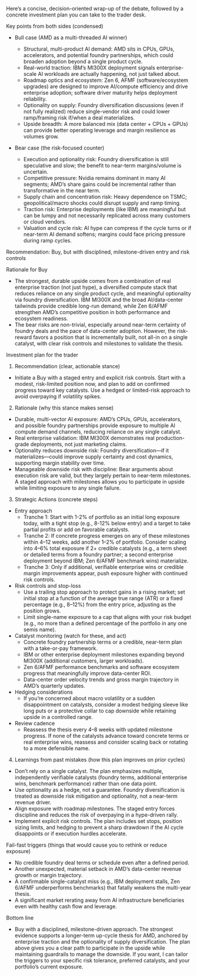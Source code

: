 Here’s a concise, decision-oriented wrap-up of the debate, followed by a concrete investment plan you can take to the trader desk.

Key points from both sides (condensed)
- Bull case (AMD as a multi-threaded AI winner)
  - Structural, multi-product AI demand: AMD sits in CPUs, GPUs, accelerators, and potential foundry partnerships, which could broaden adoption beyond a single product cycle.
  - Real-world traction: IBM’s MI300X deployment signals enterprise-scale AI workloads are actually happening, not just talked about.
  - Roadmap optics and ecosystem: Zen 6, AFMF (software/ecosystem upgrades) are designed to improve AI/compute efficiency and drive enterprise adoption; software driver maturity helps deployment reliability.
  - Optionality on supply: Foundry diversification discussions (even if not fully realized) reduce single-vendor risk and could lower ramp/framing risk if/when a deal materializes.
  - Upside breadth: A more balanced mix (data center + CPUs + GPUs) can provide better operating leverage and margin resilience as volumes grow.

- Bear case (the risk-focused counter)
  - Execution and optionality risk: Foundry diversification is still speculative and slow; the benefit to near-term margins/volume is uncertain.
  - Competitive pressure: Nvidia remains dominant in many AI segments; AMD’s share gains could be incremental rather than transformative in the near term.
  - Supply chain and concentration risk: Heavy dependence on TSMC; geopolitical/macro shocks could disrupt supply and ramp timing.
  - Traction risk: Enterprise deployments (like IBM) are meaningful but can be lumpy and not necessarily replicated across many customers or cloud vendors.
  - Valuation and cycle risk: AI hype can compress if the cycle turns or if near-term AI demand softens; margins could face pricing pressure during ramp cycles.

Recommendation: Buy, but with disciplined, milestone-driven entry and risk controls

Rationale for Buy
- The strongest, durable upside comes from a combination of real enterprise traction (not just hype), a diversified compute stack that reduces reliance on any single product cycle, and meaningful optionality via foundry diversification. IBM MI300X and the broad AI/data-center tailwinds provide credible long-run demand, while Zen 6/AFMF strengthen AMD’s competitive position in both performance and ecosystem readiness.
- The bear risks are non-trivial, especially around near-term certainty of foundry deals and the pace of data-center adoption. However, the risk-reward favors a position that is incrementally built, not all-in on a single catalyst, with clear risk controls and milestones to validate the thesis.

Investment plan for the trader

1) Recommendation (clear, actionable stance)
- Initiate a Buy with a staged entry and explicit risk controls. Start with a modest, risk-limited position now, and plan to add on confirmed progress toward key catalysts. Use a hedged or limited-risk approach to avoid overpaying if volatility spikes.

2) Rationale (why this stance makes sense)
- Durable, multi-vector AI exposure: AMD’s CPUs, GPUs, accelerators, and possible foundry partnerships provide exposure to multiple AI compute demand channels, reducing reliance on any single catalyst.
- Real enterprise validation: IBM MI300X demonstrates real production-grade deployments, not just marketing claims.
- Optionality reduces downside risk: Foundry diversification—if it materializes—could improve supply certainty and cost dynamics, supporting margin stability over time.
- Manageable downside risk with discipline: Bear arguments about execution risk are valid, but they largely pertain to near-term milestones. A staged approach with milestones allows you to participate in upside while limiting exposure to any single failure.

3) Strategic Actions (concrete steps)
- Entry approach
  - Tranche 1: Start with 1-2% of portfolio as an initial long exposure today, with a tight stop (e.g., 8-12% below entry) and a target to take partial profits or add on favorable catalysts.
  - Tranche 2: If concrete progress emerges on any of these milestones within 4–12 weeks, add another 1–2% of portfolio. Consider scaling into 4–6% total exposure if 2+ credible catalysts (e.g., a term sheet or detailed terms from a foundry partner; a second enterprise deployment beyond IBM; Zen 6/AFMF benchmark wins) materialize.
  - Tranche 3: Only if additional, verifiable enterprise wins or credible margin improvements appear, push exposure higher with continued risk controls.
- Risk controls and stop-loss
  - Use a trailing stop approach to protect gains in a rising market; set initial stop at a function of the average true range (ATR) or a fixed percentage (e.g., 8–12%) from the entry price, adjusting as the position grows.
  - Limit single-name exposure to a cap that aligns with your risk budget (e.g., no more than a defined percentage of the portfolio in any one semis name).
- Catalyst monitoring (watch for these, and act)
  - Concrete foundry partnership terms or a credible, near-term plan with a take-or-pay framework.
  - IBM or other enterprise deployment milestones expanding beyond MI300X (additional customers, larger workloads).
  - Zen 6/AFMF performance benchmarks and software ecosystem progress that meaningfully improve data-center ROI.
  - Data-center order velocity trends and gross margin trajectory in AMD’s quarterly updates.
- Hedging considerations
  - If you’re concerned about macro volatility or a sudden disappointment on catalysts, consider a modest hedging sleeve like long puts or a protective collar to cap downside while retaining upside in a controlled range.
- Review cadence
  - Reassess the thesis every 4–8 weeks with updated milestone progress. If none of the catalysts advance toward concrete terms or real enterprise wins, reassess and consider scaling back or rotating to a more defensible name.

4) Learnings from past mistakes (how this plan improves on prior cycles)
- Don’t rely on a single catalyst. The plan emphasizes multiple, independently verifiable catalysts (foundry terms, additional enterprise wins, benchmark performance) rather than one data point.
- Use optionality as a hedge, not a guarantee. Foundry diversification is treated as downside risk mitigation and optionality, not a near-term revenue driver.
- Align exposure with roadmap milestones. The staged entry forces discipline and reduces the risk of overpaying in a hype-driven rally.
- Implement explicit risk controls. The plan includes set stops, position sizing limits, and hedging to prevent a sharp drawdown if the AI cycle disappoints or if execution hurdles accelerate.

Fail-fast triggers (things that would cause you to rethink or reduce exposure)
- No credible foundry deal terms or schedule even after a defined period.
- Another unexpected, material setback in AMD’s data-center revenue growth or margin trajectory.
- A confirmable single-catalyst miss (e.g., IBM deployment stalls, Zen 6/AFMF underperforms benchmarks) that fatally weakens the multi-year thesis.
- A significant market rerating away from AI infrastructure beneficiaries even with healthy cash flow and leverage.

Bottom line
- Buy with a disciplined, milestone-driven approach. The strongest evidence supports a longer-term up-cycle thesis for AMD, anchored by enterprise traction and the optionality of supply diversification. The plan above gives you a clear path to participate in the upside while maintaining guardrails to manage the downside. If you want, I can tailor the triggers to your specific risk tolerance, preferred catalysts, and your portfolio’s current exposure.